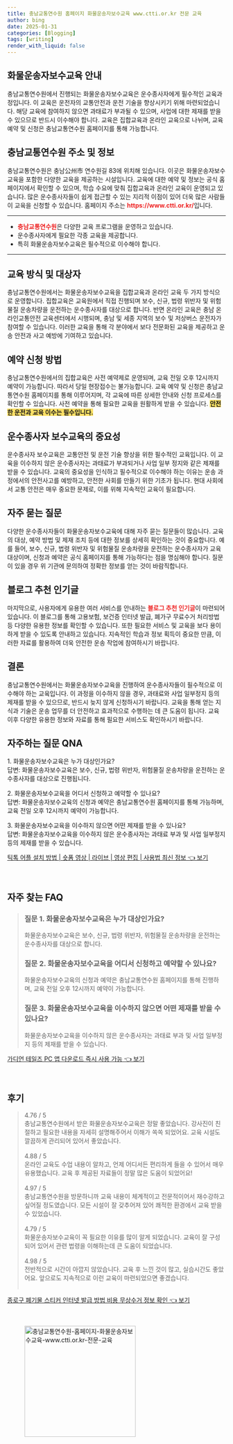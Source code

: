 ```yaml
---
title: 충남교통연수원 홈페이지 화물운송자보수교육 www.ctti.or.kr 전문 교육
author: bing
date: 2025-01-31
categories: [Blogging]
tags: [writing]
render_with_liquid: false
---
```



<h2 id='화물운송자보수교육_안내'>화물운송자보수교육 안내</h2>

<p>충남교통연수원에서 진행되는 화물운송자보수교육은 운수종사자에게 필수적인 교육과정입니다. 이 교육은 운전자의 교통안전과 운전 기술을 향상시키기 위해 마련되었습니다. 해당 교육에 참여하지 않으면 과태료가 부과될 수 있으며, 사업에 대한 제재를 받을 수 있으므로 반드시 이수해야 합니다. 교육은 집합교육과 온라인 교육으로 나뉘며, 교육 예약 및 신청은 충남교통연수원 홈페이지를 통해 가능합니다.</p>

<h2 id='충남교통연수원_주소및정보'>충남교통연수원 주소 및 정보</h2>

<p>충남교통연수원은 충남公州市 연수원길 83에 위치해 있습니다. 이곳은 화물운송자보수교육을 포함한 다양한 교육을 제공하는 시설입니다. 교육에 대한 예약 및 정보는 공식 홈페이지에서 확인할 수 있으며, 학습 수요에 맞춰 집합교육과 온라인 교육이 운영되고 있습니다. 많은 운수종사자들이 쉽게 접근할 수 있는 지리적 이점이 있어 더욱 많은 사람들이 교육을 신청할 수 있습니다. 홈페이지 주소는 <b><span style="color: #ee2323;">https://www.ctti.or.kr/</span></b>입니다.</p>

<hr />

<ul>
    <li><b><span style="color: #ee2323;">충남교통연수원</span></b>은 다양한 교육 프로그램을 운영하고 있습니다.</li>
    <li>운수종사자에게 필요한 각종 교육을 제공합니다.</li>
    <li>특히 화물운송자보수교육은 필수적으로 이수해야 합니다.</li>
</ul>

<hr />

<h2 id='교육방식_및_대상자'>교육 방식 및 대상자</h2>

<p>충남교통연수원에서는 화물운송자보수교육을 집합교육과 온라인 교육 두 가지 방식으로 운영합니다. 집합교육은 교육원에서 직접 진행되며 보수, 신규, 법령 위반자 및 위험물질 운송차량을 운전하는 운수종사자를 대상으로 합니다. 반면 온라인 교육은 충남 온라인교통안전 교육센터에서 시행되며, 충남 및 세종 지역의 보수 및 저상버스 운전자가 참여할 수 있습니다. 이러한 교육을 통해 각 분야에서 보다 전문화된 교육을 제공하고 운송 안전과 사고 예방에 기여하고 있습니다.</p>

<h2 id='예약_신청_방법'>예약 신청 방법</h2>

<p>충남교통연수원에서의 집합교육은 사전 예약제로 운영되며, 교육 전일 오후 12시까지 예약이 가능합니다. 따라서 당일 현장접수는 불가능합니다. 교육 예약 및 신청은 충남교통연수원 홈페이지를 통해 이루어지며, 각 교육에 따른 상세한 안내와 신청 프로세스를 확인할 수 있습니다. 사전 예약을 통해 필요한 교육을 원활하게 받을 수 있습니다. <b><span style="background-color: #ffe066;">안전한 운전과 교육 이수는 필수입니다.</span></b></p>

<h2 id='운수종사자_보수교육_중요성'>운수종사자 보수교육의 중요성</h2>

<p>운수종사자 보수교육은 교통안전 및 운전 기술 향상을 위한 필수적인 교육입니다. 이 교육을 이수하지 않은 운수종사자는 과태료가 부과되거나 사업 일부 정지와 같은 제재를 받을 수 있습니다. 교육의 중요성을 인식하고 필수적으로 이수해야 하는 이유는 운송 과정에서의 안전사고를 예방하고, 안전한 사회를 만들기 위한 기초가 됩니다. 현대 사회에서 교통 안전은 매우 중요한 문제로, 이를 위해 지속적인 교육이 필요합니다.</p>

<h2 id='자주_묻는_질문'>자주 묻는 질문</h2>

<p>다양한 운수종사자들이 화물운송자보수교육에 대해 자주 묻는 질문들이 많습니다. 교육의 대상, 예약 방법 및 제재 조치 등에 대한 정보를 상세히 확인하는 것이 중요합니다. 예를 들어, 보수, 신규, 법령 위반자 및 위험물질 운송차량을 운전하는 운수종사자가 교육 대상이며, 신청과 예약은 공식 홈페이지를 통해 가능하다는 점을 명심해야 합니다. 질문이 있을 경우 위 기관에 문의하여 정확한 정보를 얻는 것이 바람직합니다.</p>

<h2 id='블로그_추천_인기글'>블로그 추천 인기글</h2>

<p>마지막으로, 사용자에게 유용한 여러 서비스를 안내하는 <b><span style="color: #ee2323;">블로그 추천 인기글</span></b>이 마련되어 있습니다. 이 블로그를 통해 고용보험, 보건증 인터넷 발급, 폐가구 무료수거 처리방법 등 다양한 유용한 정보를 확인할 수 있습니다. 또한 필요한 서비스 및 교육을 보다 용이하게 받을 수 있도록 안내하고 있습니다. 지속적인 학습과 정보 획득이 중요한 만큼, 이러한 자료를 활용하여 더욱 안전한 운송 작업에 참여하시기 바랍니다.</p>

<h2 id='결론'>결론</h2>

<p>충남교통연수원에서는 화물운송자보수교육을 진행하여 운수종사자들이 필수적으로 이수해야 하는 교육입니다. 이 과정을 이수하지 않을 경우, 과태료와 사업 일부정지 등의 제재를 받을 수 있으므로, 반드시 늦지 않게 신청하시기 바랍니다. 교육을 통해 얻는 지식과 기술은 운송 업무를 더 안전하고 효과적으로 수행하는 데 큰 도움이 됩니다. 교육 이후 다양한 유용한 정보와 자료를 통해 필요한 서비스도 확인하시기 바랍니다.</p>

<h2 id='자주하는_질문_QNA'>자주하는 질문 QNA</h2>

<p>1. 화물운송자보수교육은 누가 대상인가요? <br>답변: 화물운송자보수교육은 보수, 신규, 법령 위반자, 위험물질 운송차량을 운전하는 운수종사자를 대상으로 진행됩니다.</p>

<p>2. 화물운송자보수교육을 어디서 신청하고 예약할 수 있나요? <br>답변: 화물운송자보수교육의 신청과 예약은 충남교통연수원 홈페이지를 통해 가능하며, 교육 전일 오후 12시까지 예약이 가능합니다.</p>

<p>3. 화물운송자보수교육을 이수하지 않으면 어떤 제재를 받을 수 있나요? <br>답변: 화물운송자보수교육을 이수하지 않은 운수종사자는 과태료 부과 및 사업 일부정지 등의 제재를 받을 수 있습니다.</p>


<p><a class="click-button" title="틱톡 어플 설치 방법 | 숏폼 영상 | 라이브 | 영상 편집 | 사용법 최신 정보" href="https://purplelist.github.io/posts/%ED%8B%B1%ED%86%A1-%EC%96%B4%ED%94%8C-%EC%84%A4%EC%B9%98-%EB%B0%A9%EB%B2%95-%EC%88%8F%ED%8F%BC-%EC%98%81%EC%83%81-%EB%9D%BC%EC%9D%B4%EB%B8%8C-%EC%98%81%EC%83%81-%ED%8E%B8%EC%A7%91-%EC%82%AC%EC%9A%A9%EB%B2%95-%EC%B5%9C%EC%8B%A0-%EC%A0%95%EB%B3%B4/" rel="dofollow">틱톡 어플 설치 방법 | 숏폼 영상 | 라이브 | 영상 편집 | 사용법 최신 정보 👈 보기</a></p><br>
<h2 id='자주_찾는_FAQ'>자주 찾는 FAQ</h2>
<div itemscope="" itemtype="https://schema.org/FAQPage">
<blockquote>
<div itemscope="" itemprop="mainEntity" itemtype="https://schema.org/Question">
<h3 itemprop="name">질문 1. 화물운송자보수교육은 누가 대상인가요?</h3>
<div itemscope="" itemprop="acceptedAnswer" itemtype="https://schema.org/Answer">
<span itemprop="text">
<p>화물운송자보수교육은 보수, 신규, 법령 위반자, 위험물질 운송차량을 운전하는 운수종사자를 대상으로 합니다.</p>
</span>
</div>
</div>
<div itemscope="" itemprop="mainEntity" itemtype="https://schema.org/Question">
<h3 itemprop="name">질문 2. 화물운송자보수교육을 어디서 신청하고 예약할 수 있나요?</h3>
<div itemscope="" itemprop="acceptedAnswer" itemtype="https://schema.org/Answer">
<span itemprop="text">
<p>화물운송자보수교육의 신청과 예약은 충남교통연수원 홈페이지를 통해 진행하며, 교육 전일 오후 12시까지 예약이 가능합니다.</p>
</span>
</div>
</div>
<div itemscope="" itemprop="mainEntity" itemtype="https://schema.org/Question">
<h3 itemprop="name">질문 3. 화물운송자보수교육을 이수하지 않으면 어떤 제재를 받을 수 있나요?</h3>
<div itemscope="" itemprop="acceptedAnswer" itemtype="https://schema.org/Answer">
<span itemprop="text">
<p>화물운송자보수교육을 이수하지 않은 운수종사자는 과태료 부과 및 사업 일부정지 등의 제재를 받을 수 있습니다.</p>
</span>
</div>
</div>
</blockquote>
</div>
<p><a class="click-button" title="가디언 테일즈 PC 앱 다운로드 즉시 사용 가능" href="https://purplelist.github.io/posts/%EA%B0%80%EB%94%94%EC%96%B8-%ED%85%8C%EC%9D%BC%EC%A6%88-PC-%EC%95%B1-%EB%8B%A4%EC%9A%B4%EB%A1%9C%EB%93%9C-%EC%A6%89%EC%8B%9C-%EC%82%AC%EC%9A%A9-%EA%B0%80%EB%8A%A5/" rel="dofollow">가디언 테일즈 PC 앱 다운로드 즉시 사용 가능 👈 보기</a></p><br>
<h2 id='후기'>후기</h2>
<div itemscope itemtype="https://schema.org/Product">
  <blockquote>
  <div itemprop="review" itemscope itemtype="https://schema.org/Review">
      <div itemprop="reviewRating" itemscope itemtype="https://schema.org/Rating"> <span itemprop="ratingValue">4.76</span> / <span itemprop="bestRating">5</span> </div>
      <span itemprop="reviewBody">충남교통연수원에서 받은 화물운송자보수교육은 정말 좋았습니다. 강사진이 친절하고 필요한 내용을 자세히 설명해주어서 이해가 쏙쏙 되었어요. 교육 시설도 깔끔하게 관리되어 있어서 좋았습니다.</span>
  </div>
  <br>
  <div itemprop="review" itemscope itemtype="https://schema.org/Review">
      <div itemprop="reviewRating" itemscope itemtype="https://schema.org/Rating"> <span itemprop="ratingValue">4.88</span> / <span itemprop="bestRating">5</span> </div>
      <span itemprop="reviewBody">온라인 교육도 수업 내용이 알차고, 언제 어디서든 편리하게 들을 수 있어서 매우 유용했습니다. 교육 후 제공된 자료들이 정말 많은 도움이 되었어요!</span>
  </div>
  <br>
  <div itemprop="review" itemscope itemtype="https://schema.org/Review">
      <div itemprop="reviewRating" itemscope itemtype="https://schema.org/Rating"> <span itemprop="ratingValue">4.97</span> / <span itemprop="bestRating">5</span> </div>
      <span itemprop="reviewBody">충남교통연수원을 방문하니까 교육 내용이 체계적이고 전문적이어서 재수강하고 싶어질 정도였습니다. 모든 시설이 잘 갖추어져 있어 쾌적한 환경에서 교육 받을 수 있었습니다.</span>
  </div>
  <br>
  <div itemprop="review" itemscope itemtype="https://schema.org/Review">
      <div itemprop="reviewRating" itemscope itemtype="https://schema.org/Rating"> <span itemprop="ratingValue">4.79</span> / <span itemprop="bestRating">5</span> </div>
      <span itemprop="reviewBody">화물운송자보수교육이 꼭 필요한 이유를 많이 알게 되었습니다. 교육이 잘 구성되어 있어서 관련 법령을 이해하는데 큰 도움이 되었습니다.</span>
  </div>
  <br>
  <div itemprop="review" itemscope itemtype="https://schema.org/Review">
      <div itemprop="reviewRating" itemscope itemtype="https://schema.org/Rating"> <span itemprop="ratingValue">4.98</span> / <span itemprop="bestRating">5</span> </div>
      <span itemprop="reviewBody">전반적으로 시간이 아깝지 않았습니다. 교육 후 느낀 것이 많고, 실습시간도 좋았어요. 앞으로도 지속적으로 이런 교육이 마련되었으면 좋겠습니다.</span>
  </div>
  <br>
  </blockquote>
</div>
<p><a class="click-button" title="종로구 폐기물 스티커 인터넷 발급 방법 비용 무상수거 정보 확인" href="https://purplelist.github.io/posts/%EC%A2%85%EB%A1%9C%EA%B5%AC-%ED%8F%90%EA%B8%B0%EB%AC%BC-%EC%8A%A4%ED%8B%B0%EC%BB%A4-%EC%9D%B8%ED%84%B0%EB%84%B7-%EB%B0%9C%EA%B8%89-%EB%B0%A9%EB%B2%95-%EB%B9%84%EC%9A%A9-%EB%AC%B4%EC%83%81%EC%88%98%EA%B1%B0-%EC%A0%95%EB%B3%B4-%ED%99%95%EC%9D%B8/" rel="dofollow">종로구 폐기물 스티커 인터넷 발급 방법 비용 무상수거 정보 확인 👈 보기</a></p><br>
<figure class="image"><img src="https://purplelist.github.io/assets/img/thumbnail/충남교통연수원-홈페이지-화물운송자보수교육-www.ctti.or.kr-전문-교육.webp" alt="충남교통연수원-홈페이지-화물운송자보수교육-www.ctti.or.kr-전문-교육" width="256" height="256"></figure>